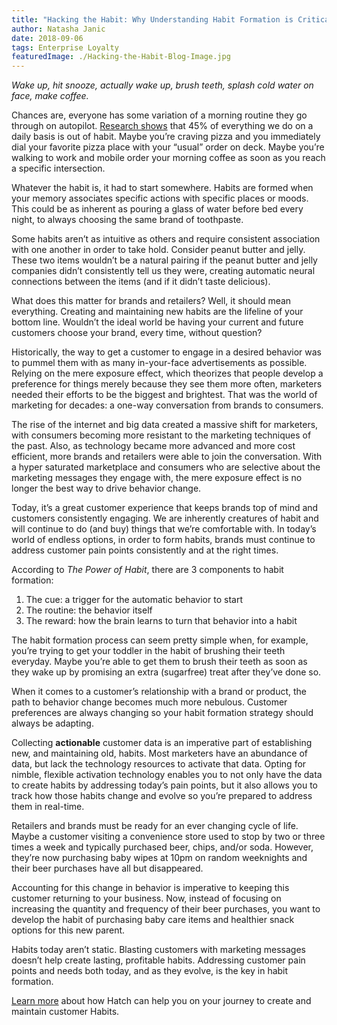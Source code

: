 ```yaml
---
title: "Hacking the Habit: Why Understanding Habit Formation is Critical for Retailers"
author: Natasha Janic
date: 2018-09-06
tags: Enterprise Loyalty
featuredImage: ./Hacking-the-Habit-Blog-Image.jpg
---
```


*Wake up, hit snooze, actually wake up, brush teeth, splash cold water on face, make coffee.*

Chances are, everyone has some variation of a morning routine they go through on autopilot. [Research shows](https://www.nytimes.com/2008/07/13/business/13habit.html?pagewanted=all) that 45% of everything we do on a daily basis is out of habit. Maybe you’re craving pizza and you immediately dial your favorite pizza place with your “usual” order on deck. Maybe you’re walking to work and mobile order your morning coffee as soon as you reach a specific intersection.

Whatever the habit is, it had to start somewhere. Habits are formed when your memory associates specific actions with specific places or moods. This could be as inherent as pouring a glass of water before bed every night, to always choosing the same brand of toothpaste.

Some habits aren’t as intuitive as others and require consistent association with one another in order to take hold. Consider peanut butter and jelly. These two items wouldn’t be a natural pairing if the peanut butter and jelly companies didn’t consistently tell us they were, creating automatic neural connections between the items (and if it didn’t taste delicious).

What does this matter for brands and retailers? Well, it should mean everything. Creating and maintaining new habits are the lifeline of your bottom line. Wouldn’t the ideal world be having your current and future customers choose your brand, every time, without question?

Historically, the way to get a customer to engage in a desired behavior was to pummel them with as many in-your-face advertisements as possible. Relying on the mere exposure effect, which theorizes that people develop a preference for things merely because they see them more often, marketers needed their efforts to be the biggest and brightest. That was the world of marketing for decades: a one-way conversation from brands to consumers.

The rise of the internet and big data created a massive shift for marketers, with consumers becoming more resistant to the marketing techniques of the past. Also, as technology became more advanced and more cost efficient, more brands and retailers were able to join the conversation. With a hyper saturated marketplace and consumers who are selective about the marketing messages they engage with, the mere exposure effect is no longer the best way to drive behavior change.

Today, it’s a great customer experience that keeps brands top of mind and customers consistently engaging. We are inherently creatures of habit and will continue to do (and buy) things that we’re comfortable with. In today’s world of endless options, in order to form habits, brands must continue to address customer pain points consistently and at the right times.

According to *The Power of Habit*, there are 3 components to habit formation:
1. The cue: a trigger for the automatic behavior to start
2. The routine: the behavior itself
3. The reward: how the brain learns to turn that behavior into a habit

The habit formation process can seem pretty simple when, for example, you’re trying to get your toddler in the habit of brushing their teeth everyday. Maybe you’re able to get them to brush their teeth as soon as they wake up by promising an extra (sugarfree) treat after they’ve done so.

When it comes to a customer’s relationship with a brand or product, the path to behavior change becomes much more nebulous. Customer preferences are always changing so your habit formation strategy should always be adapting.

Collecting **actionable** customer data is an imperative part of establishing new, and maintaining old, habits. Most marketers have an abundance of data, but lack the technology resources to activate that data. Opting for nimble, flexible activation technology enables you to not only have the data to create habits by addressing today’s pain points, but it also allows you to track how those habits change and evolve so you’re prepared to address them in real-time.

Retailers and brands must be ready for an ever changing cycle of life. Maybe a customer visiting a convenience store used to stop by two or three times a week and typically purchased beer, chips, and/or soda. However, they’re now purchasing baby wipes at 10pm on random weeknights and their beer purchases have all but disappeared.

Accounting for this change in behavior is imperative to keeping this customer returning to your business. Now, instead of focusing on increasing the quantity and frequency of their beer purchases, you want to develop the habit of purchasing baby care items and healthier snack options for this new parent.

Habits today aren’t static. Blasting customers with marketing messages doesn’t help create lasting, profitable habits. Addressing customer pain points and needs both today, and as they evolve, is the key in habit formation.

[Learn more](https://www.hatchloyalty.com/platform/) about how Hatch can help you on your journey to create and maintain customer Habits.
